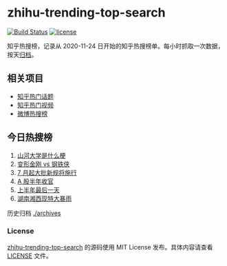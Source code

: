 # zhihu-trending-top-search

[![Build Status](https://github.com/justjavac/zhihu-trending-top-search/workflows/ci/badge.svg?branch=main)](https://github.com/justjavac/zhihu-trending-top-search/actions)
[![license](https://img.shields.io/github/license/justjavac/zhihu-trending-top-search)](https://github.com/justjavac/zhihu-trending-top-search/blob/main/LICENSE)

知乎热搜榜，记录从 2020-11-24 日开始的知乎热搜榜单。每小时抓取一次数据，按天[归档](./archives)。

## 相关项目

- [知乎热门话题](https://github.com/justjavac/zhihu-trending-hot-questions)
- [知乎热门视频](https://github.com/justjavac/zhihu-trending-hot-video)
- [微博热搜榜](https://github.com/justjavac/weibo-trending-hot-search)

## 今日热搜榜

<!-- BEGIN -->
<!-- 最后更新时间 Sat Jul 01 2023 05:06:42 GMT+0800 (China Standard Time) -->

1. [山河大学是什么梗](https://www.zhihu.com/search?q=%E5%B1%B1%E6%B2%B3%E5%A4%A7%E5%AD%A6%E6%98%AF%E4%BB%80%E4%B9%88%E6%A2%97)
1. [变形金刚 vs 钢铁侠](https://www.zhihu.com/search?q=%E5%8F%98%E5%BD%A2%E9%87%91%E5%88%9A%20vs%20%E9%92%A2%E9%93%81%E4%BE%A0)
1. [7 月起大批新规将施行](https://www.zhihu.com/search?q=7%20%E6%9C%88%E8%B5%B7%E5%A4%A7%E6%89%B9%E6%96%B0%E8%A7%84%E5%B0%86%E6%96%BD%E8%A1%8C)
1. [A 股半年收官](https://www.zhihu.com/search?q=A%20%E8%82%A1%E5%8D%8A%E5%B9%B4%E6%94%B6%E5%AE%98)
1. [上半年最后一天](https://www.zhihu.com/search?q=%E4%B8%8A%E5%8D%8A%E5%B9%B4%E6%9C%80%E5%90%8E%E4%B8%80%E5%A4%A9)
1. [湖南湘西现特大暴雨](https://www.zhihu.com/search?q=%E6%B9%96%E5%8D%97%E6%B9%98%E8%A5%BF%E7%8E%B0%E7%89%B9%E5%A4%A7%E6%9A%B4%E9%9B%A8)

<!-- END -->

历史归档 [./archives](./archives)

### License

[zhihu-trending-top-search](https://github.com/justjavac/zhihu-trending-top-search) 的源码使用 MIT License
发布。具体内容请查看 [LICENSE](./LICENSE) 文件。
